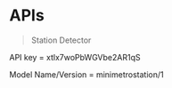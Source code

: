 # APIs

> Station Detector

API key = xtlx7woPbWGVbe2AR1qS

Model Name/Version = minimetrostation/1

